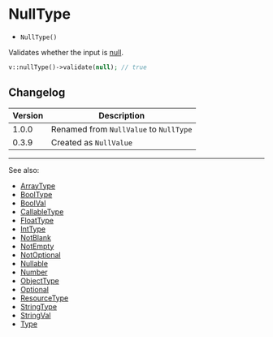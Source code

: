# NullType

- `NullType()`

Validates whether the input is [null](http://php.net/types.null).

```php
v::nullType()->validate(null); // true
```

## Changelog

Version | Description
--------|-------------
  1.0.0 | Renamed from `NullValue` to `NullType`
  0.3.9 | Created as `NullValue`

***
See also:

- [ArrayType](ArrayType.md)
- [BoolType](BoolType.md)
- [BoolVal](BoolVal.md)
- [CallableType](CallableType.md)
- [FloatType](FloatType.md)
- [IntType](IntType.md)
- [NotBlank](NotBlank.md)
- [NotEmpty](NotEmpty.md)
- [NotOptional](NotOptional.md)
- [Nullable](Nullable.md)
- [Number](Number.md)
- [ObjectType](ObjectType.md)
- [Optional](Optional.md)
- [ResourceType](ResourceType.md)
- [StringType](StringType.md)
- [StringVal](StringVal.md)
- [Type](Type.md)
